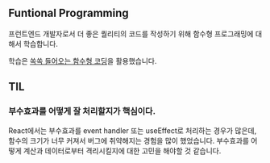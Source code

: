 ## Funtional Programming

프런트엔드 개발자로서 더 좋은 퀄리티의 코드를 작성하기 위해 함수형 프로그래밍에 대해서 학습합니다.

학습은 [쏙쏙 들어오는 함수형 코딩](http://aladin.kr/p/oPecd)을 활용했습니다.

## TIL

### 부수효과를 어떻게 잘 처리할지가 핵심이다.

React에서는 부수효과를 event handler 또는 useEffect로 처리하는 경우가 많은데, 함수의 크기가 너무 커져서 버그에 취약해지는 경험을 많이 했었습니다. 부수효과를 어떻게 계산과 데이터로부터 격리시킬지에 대한 고민을 해야할 것 같습니다.
